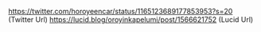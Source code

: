 https://twitter.com/horoyeencar/status/1165123689177853953?s=20 (Twitter Url)
https://lucid.blog/oroyinkapelumi/post/1566621752   (Lucid Url)
